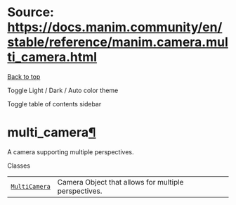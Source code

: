 # Source: https://docs.manim.community/en/stable/reference/manim.camera.multi_camera.html

[Back to top](#)

Toggle Light / Dark / Auto color theme

Toggle table of contents sidebar

multi\_camera[¶](#module-manim.camera.multi_camera "Link to this heading")
==========================================================================

A camera supporting multiple perspectives.

Classes

|  |  |
| --- | --- |
| [`MultiCamera`](manim.camera.multi_camera.MultiCamera.html#manim.camera.multi_camera.MultiCamera "manim.camera.multi_camera.MultiCamera") | Camera Object that allows for multiple perspectives. |